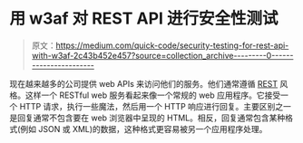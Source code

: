 # 用 w3af 对 REST API 进行安全性测试

> 原文：<https://medium.com/quick-code/security-testing-for-rest-api-with-w3af-2c43b452e457?source=collection_archive---------0----------------------->

现在越来越多的公司提供 web APIs 来访问他们的服务。他们通常遵循 [REST](https://en.wikipedia.org/wiki/Representational_state_transfer) 风格。这样一个 RESTful web 服务看起来像一个常规的 web 应用程序。它接受一个 HTTP 请求，执行一些魔法，然后用一个 HTTP 响应进行回复。主要区别之一是回复通常不包含要在 web 浏览器中呈现的 HTML。相反，回复通常包含某种格式(例如 JSON 或 XML)的数据，这种格式更容易被另一个应用程序处理。